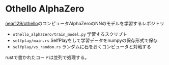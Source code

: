 # Othello AlphaZero

[near129/othello](https://github.com/near129/othello)のコンピュータAlphaZeroのNNのモデルを学習するレポジトリ

- `othello_alphazero/train_model.py` 学習するスクリプト
- `selfplay/main.rs` SelfPlayをして学習データをnumpyの保存形式で保存
- `selfplay/vs_random.rs` ランダムに石をおくコンピュータと対戦する

rustで書かれたコードは並列で処理する。
